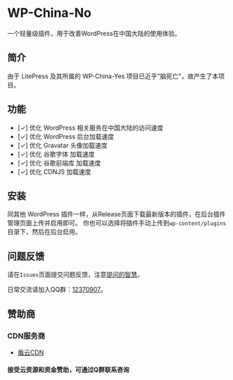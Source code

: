 # WP-China-No

一个轻量级插件，用于改善WordPress在中国大陆的使用体验。

## 简介

由于 LitePress 及其所属的 WP-China-Yes 项目已近乎"脑死亡"，故产生了本项目。

## 功能

- [✓] 优化 WordPress 相关服务在中国大陆的访问速度
- [✓] 优化 WordPress 后台加载速度
- [✓] 优化 Gravatar 头像加载速度
- [✓] 优化 谷歌字体 加载速度
- [✓] 优化 谷歌前端库 加载速度
- [✓] 优化 CDNJS 加载速度

## 安装

同其他 WordPress 插件一样，从Release页面下载最新版本的插件，在后台插件管理页面上传并启用即可。
你也可以选择将插件手动上传到`wp-content/plugins`目录下，然后在后台启用。

## 问题反馈

请在`Issues`页面提交问题反馈，注意[提问的智慧](https://github.com/ryanhanwu/How-To-Ask-Questions-The-Smart-Way/blob/main/README-zh_CN.md)。

日常交流请加入QQ群：[12370907](https://jq.qq.com/?_wv=1027&k=I1oJKSTH)。

## 赞助商

### CDN服务商

- [盾云CDN](http://cdn.ddunyun.com/)

#### 接受云资源和资金赞助，可通过Q群联系咨询

